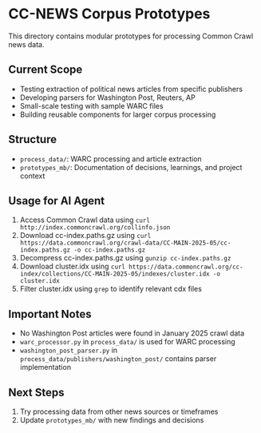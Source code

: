 # CC-NEWS Corpus Prototypes

This directory contains modular prototypes for processing Common Crawl news data.

## Current Scope
- Testing extraction of political news articles from specific publishers
- Developing parsers for Washington Post, Reuters, AP
- Small-scale testing with sample WARC files
- Building reusable components for larger corpus processing

## Structure
- `process_data/`: WARC processing and article extraction
- `prototypes_mb/`: Documentation of decisions, learnings, and project context

## Usage for AI Agent
1. Access Common Crawl data using `curl http://index.commoncrawl.org/collinfo.json`
2. Download cc-index.paths.gz using `curl https://data.commoncrawl.org/crawl-data/CC-MAIN-2025-05/cc-index.paths.gz -o cc-index.paths.gz`
3. Decompress cc-index.paths.gz using `gunzip cc-index.paths.gz`
4. Download cluster.idx using `curl https://data.commoncrawl.org/cc-index/collections/CC-MAIN-2025-05/indexes/cluster.idx -o cluster.idx`
5. Filter cluster.idx using `grep` to identify relevant cdx files

## Important Notes
- No Washington Post articles were found in January 2025 crawl data
- `warc_processor.py` in `process_data/` is used for WARC processing
- `washington_post_parser.py` in `process_data/publishers/washington_post/` contains parser implementation

## Next Steps
1. Try processing data from other news sources or timeframes
2. Update `prototypes_mb/` with new findings and decisions
